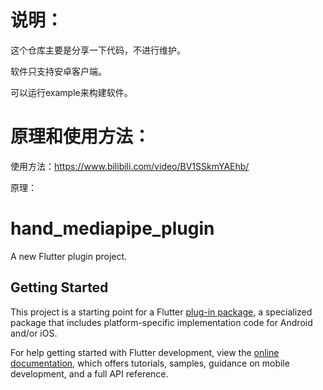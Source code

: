 # 说明：
这个仓库主要是分享一下代码，不进行维护。

软件只支持安卓客户端。

可以运行example来构建软件。

# 原理和使用方法：

使用方法：https://www.bilibili.com/video/BV1SSkmYAEhb/

原理：

# hand_mediapipe_plugin

A new Flutter plugin project.

## Getting Started

This project is a starting point for a Flutter
[plug-in package](https://flutter.dev/to/develop-plugins),
a specialized package that includes platform-specific implementation code for
Android and/or iOS.

For help getting started with Flutter development, view the
[online documentation](https://docs.flutter.dev), which offers tutorials,
samples, guidance on mobile development, and a full API reference.
